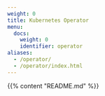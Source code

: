 ```yaml
---
weight: 0
title: Kubernetes Operator
menu:
  docs:
    weight: 0
    identifier: operator
aliases:
  - /operator/
  - /operator/index.html
---
```

{{% content "README.md" %}}
